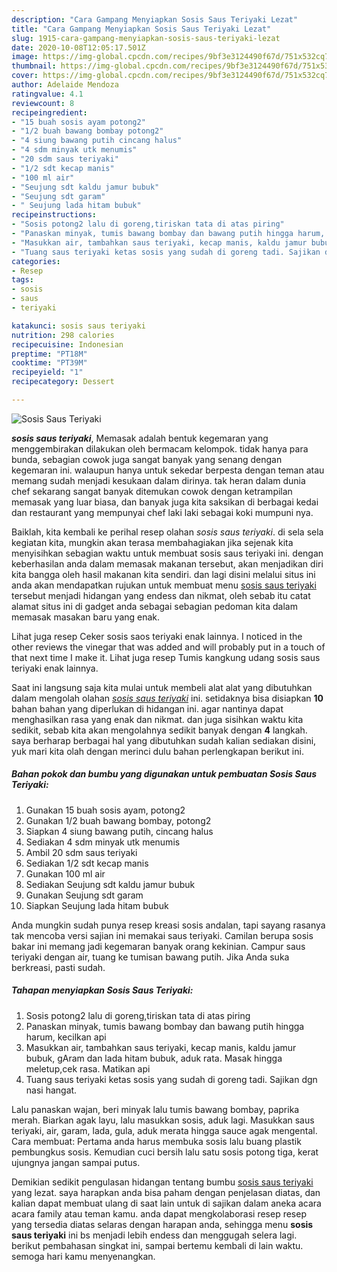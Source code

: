 ```yaml
---
description: "Cara Gampang Menyiapkan Sosis Saus Teriyaki Lezat"
title: "Cara Gampang Menyiapkan Sosis Saus Teriyaki Lezat"
slug: 1915-cara-gampang-menyiapkan-sosis-saus-teriyaki-lezat
date: 2020-10-08T12:05:17.501Z
image: https://img-global.cpcdn.com/recipes/9bf3e3124490f67d/751x532cq70/sosis-saus-teriyaki-foto-resep-utama.jpg
thumbnail: https://img-global.cpcdn.com/recipes/9bf3e3124490f67d/751x532cq70/sosis-saus-teriyaki-foto-resep-utama.jpg
cover: https://img-global.cpcdn.com/recipes/9bf3e3124490f67d/751x532cq70/sosis-saus-teriyaki-foto-resep-utama.jpg
author: Adelaide Mendoza
ratingvalue: 4.1
reviewcount: 8
recipeingredient:
- "15 buah sosis ayam potong2"
- "1/2 buah bawang bombay potong2"
- "4 siung bawang putih cincang halus"
- "4 sdm minyak utk menumis"
- "20 sdm saus teriyaki"
- "1/2 sdt kecap manis"
- "100 ml air"
- "Seujung sdt kaldu jamur bubuk"
- "Seujung sdt garam"
- " Seujung lada hitam bubuk"
recipeinstructions:
- "Sosis potong2 lalu di goreng,tiriskan tata di atas piring"
- "Panaskan minyak, tumis bawang bombay dan bawang putih hingga harum, kecilkan api"
- "Masukkan air, tambahkan saus teriyaki, kecap manis, kaldu jamur bubuk, gAram dan lada hitam bubuk, aduk rata. Masak hingga meletup,cek rasa. Matikan api"
- "Tuang saus teriyaki ketas sosis yang sudah di goreng tadi. Sajikan dgn nasi hangat."
categories:
- Resep
tags:
- sosis
- saus
- teriyaki

katakunci: sosis saus teriyaki 
nutrition: 298 calories
recipecuisine: Indonesian
preptime: "PT18M"
cooktime: "PT39M"
recipeyield: "1"
recipecategory: Dessert

---
```



![Sosis Saus Teriyaki](https://img-global.cpcdn.com/recipes/9bf3e3124490f67d/751x532cq70/sosis-saus-teriyaki-foto-resep-utama.jpg)

<b><i>sosis saus teriyaki</i></b>, Memasak adalah bentuk kegemaran yang menggembirakan dilakukan oleh bermacam kelompok. tidak hanya para bunda, sebagian cowok juga sangat banyak yang senang dengan kegemaran ini. walaupun hanya untuk sekedar berpesta dengan teman atau memang sudah menjadi kesukaan dalam dirinya. tak heran dalam dunia chef sekarang sangat banyak ditemukan cowok dengan ketrampilan memasak yang luar biasa, dan banyak juga kita saksikan di berbagai kedai dan restaurant yang mempunyai chef laki laki sebagai koki mumpuni nya.

Baiklah, kita kembali ke perihal resep olahan <i>sosis saus teriyaki</i>. di sela sela kegiatan kita, mungkin akan terasa membahagiakan jika sejenak kita menyisihkan sebagian waktu untuk membuat sosis saus teriyaki ini. dengan keberhasilan anda dalam memasak makanan tersebut, akan menjadikan diri kita bangga oleh hasil makanan kita sendiri. dan lagi disini melalui situs ini anda akan mendapatkan rujukan untuk membuat menu <u>sosis saus teriyaki</u> tersebut menjadi hidangan yang endess dan nikmat, oleh sebab itu catat alamat situs ini di gadget anda sebagai sebagian pedoman kita dalam memasak masakan baru yang enak.

Lihat juga resep Ceker sosis saos teriyaki enak lainnya. I noticed in the other reviews the vinegar that was added and will probably put in a touch of that next time I make it. Lihat juga resep Tumis kangkung udang sosis saus teriyaki enak lainnya.


Saat ini langsung saja kita mulai untuk membeli alat alat yang dibutuhkan dalam mengolah olahan <u><i>sosis saus teriyaki</i></u> ini. setidaknya bisa disiapkan <b>10</b> bahan bahan yang diperlukan di hidangan ini. agar nantinya dapat menghasilkan rasa yang enak dan nikmat. dan juga sisihkan waktu kita sedikit, sebab kita akan mengolahnya sedikit banyak dengan <b>4</b> langkah. saya berharap berbagai hal yang dibutuhkan sudah kalian sediakan disini, yuk mari kita olah dengan merinci dulu bahan perlengkapan berikut ini.

<!--inarticleads1-->

##### Bahan pokok dan bumbu yang digunakan untuk pembuatan Sosis Saus Teriyaki:

1. Gunakan 15 buah sosis ayam, potong2
1. Gunakan 1/2 buah bawang bombay, potong2
1. Siapkan 4 siung bawang putih, cincang halus
1. Sediakan 4 sdm minyak utk menumis
1. Ambil 20 sdm saus teriyaki
1. Sediakan 1/2 sdt kecap manis
1. Gunakan 100 ml air
1. Sediakan Seujung sdt kaldu jamur bubuk
1. Gunakan Seujung sdt garam
1. Siapkan  Seujung lada hitam bubuk


Anda mungkin sudah punya resep kreasi sosis andalan, tapi sayang rasanya tak mencoba versi sajian ini memakai saus teriyaki. Camilan berupa sosis bakar ini memang jadi kegemaran banyak orang kekinian. Campur saus teriyaki dengan air, tuang ke tumisan bawang putih. Jika Anda suka berkreasi, pasti sudah. 

<!--inarticleads2-->

##### Tahapan menyiapkan Sosis Saus Teriyaki:

1. Sosis potong2 lalu di goreng,tiriskan tata di atas piring
1. Panaskan minyak, tumis bawang bombay dan bawang putih hingga harum, kecilkan api
1. Masukkan air, tambahkan saus teriyaki, kecap manis, kaldu jamur bubuk, gAram dan lada hitam bubuk, aduk rata. Masak hingga meletup,cek rasa. Matikan api
1. Tuang saus teriyaki ketas sosis yang sudah di goreng tadi. Sajikan dgn nasi hangat.


Lalu panaskan wajan, beri minyak lalu tumis bawang bombay, paprika merah. Biarkan agak layu, lalu masukkan sosis, aduk lagi. Masukkan saus teriyaki, air, garam, lada, gula, aduk merata hingga sauce agak mengental. Cara membuat: Pertama anda harus membuka sosis lalu buang plastik pembungkus sosis. Kemudian cuci bersih lalu satu sosis potong tiga, kerat ujungnya jangan sampai putus. 

Demikian sedikit pengulasan hidangan tentang bumbu <u>sosis saus teriyaki</u> yang lezat. saya harapkan anda bisa paham dengan penjelasan diatas, dan kalian dapat membuat ulang di saat lain untuk di sajikan dalam aneka acara acara family atau teman kamu. anda dapat mengkolaborasi resep resep yang tersedia diatas selaras dengan harapan anda, sehingga menu <b>sosis saus teriyaki</b> ini bs menjadi lebih endess dan menggugah selera lagi. berikut pembahasan singkat ini, sampai bertemu kembali di lain waktu. semoga hari kamu menyenangkan.
